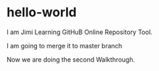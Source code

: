 # hello-world
I am Jimi Learning GitHuB Online Repository Tool.

I am going to merge it to master branch

Now we are doing the second Walkthrough.
